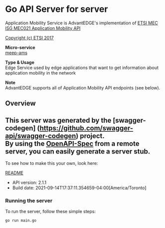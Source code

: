 # Go API Server for server

Application Mobility Service is AdvantEDGE's implementation of [ETSI MEC ISG MEC021 Application Mobility API](http://www.etsi.org/deliver/etsi_gs/MEC/001_099/021/02.01.01_60/gs_MEC021v020101p.pdf) <p>[Copyright (c) ETSI 2017](https://forge.etsi.org/etsi-forge-copyright-notice.txt) <p>**Micro-service**<br>[meep-ams](https://github.com/InterDigitalInc/AdvantEDGE/tree/master/go-apps/meep-ams) <p>**Type & Usage**<br>Edge Service used by edge applications that want to get information about application mobility in the network <p>**Note**<br>AdvantEDGE supports all of Application Mobility API endpoints (see below).

## Overview
This server was generated by the [swagger-codegen]
(https://github.com/swagger-api/swagger-codegen) project.  
By using the [OpenAPI-Spec](https://github.com/OAI/OpenAPI-Specification) from a remote server, you can easily generate a server stub.  
-

To see how to make this your own, look here:

[README](https://github.com/swagger-api/swagger-codegen/blob/master/README.md)

- API version: 2.1.1
- Build date: 2021-09-14T17:37:11.354659-04:00[America/Toronto]


### Running the server
To run the server, follow these simple steps:

```
go run main.go
```

